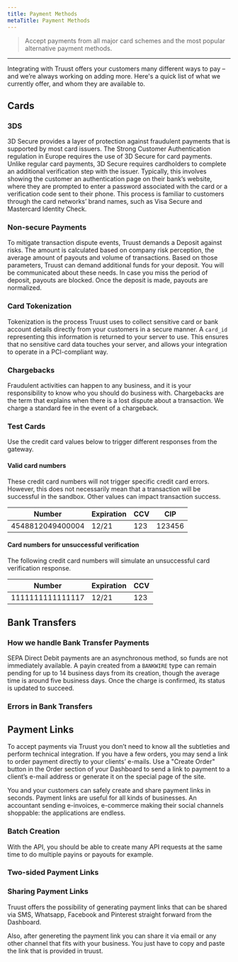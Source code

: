 ```yaml
---
title: Payment Methods
metaTitle: Payment Methods
---
```

> Accept payments from all major card schemes and the most popular alternative payment methods.

- - -

Integrating with Truust offers your customers many different ways to pay – and we’re always working on adding more. Here's a quick list of what we currently offer, and whom they are available to.

## Cards

### 3DS

3D Secure provides a layer of protection against fraudulent payments that is supported by most card issuers. The Strong Customer Authentication regulation in Europe requires the use of 3D Secure for card payments. Unlike regular card payments, 3D Secure requires cardholders to complete an additional verification step with the issuer. Typically, this involves showing the customer an authentication page on their bank’s website, where they are prompted to enter a password associated with the card or a verification code sent to their phone. This process is familiar to customers through the card networks’ brand names, such as Visa Secure and Mastercard Identity Check.

### Non-secure Payments

To mitigate transaction dispute events, Truust demands a Deposit against risks. The amount is calculated based on company risk perception, the average amount of payouts and volume of transactions. Based on those parameters, Truust can demand additional funds for your deposit. You will be communicated about these needs. In case you miss the period of deposit, payouts are blocked. Once the deposit is made, payouts are normalized.

### Card Tokenization

Tokenization is the process Truust uses to collect sensitive card or bank account details directly from your customers in a secure manner. A `card_id` representing this information is returned to your server to use. This ensures that no sensitive card data touches your server, and allows your integration to operate in a PCI-compliant way.

### Chargebacks

Fraudulent activities can happen to any business, and it is your responsibility to know who you should do business with. Chargebacks are the term that explains when there is a lost dispute about a transaction. We charge a standard fee in the event of a chargeback.

### Test Cards

Use the credit card values below to trigger different responses from the gateway.

#### Valid card numbers

These credit card numbers will not trigger specific credit card errors. However, this does not necessarily mean that a transaction will be successful in the sandbox. Other values can impact transaction success.

| Number           | Expiration | CCV | CIP    |
| ---------------- | ---------- | --- | ------ |
| 4548812049400004 | 12/21      | 123 | 123456 |

#### Card numbers for unsuccessful verification

The following credit card numbers will simulate an unsuccessful card verification response.

| Number           | Expiration | CCV |
| ---------------- | ---------- | --- |
| 1111111111111117 | 12/21      | 123 |

## Bank Transfers

### How we handle Bank Transfer Payments

SEPA Direct Debit payments are an asynchronous method, so funds are not immediately available. A payin created from a `BANKWIRE` type can remain pending for up to 14 business days from its creation, though the average time is around five business days. Once the charge is confirmed, its status is updated to succeed.

### Errors in Bank Transfers

## Payment Links

To accept payments via Truust you don’t need to know all the subtleties and perform technical integration. If you have a few orders, you may send a link to order payment directly to your clients’ e-mails. Use a "Create Order" button in the Order section of your Dashboard to send a link to payment to a client’s e-mail address or generate it on the special page of the site.

You and your customers can safely create and share payment links in seconds. Payment links are useful for all kinds of businesses. An accountant sending e-invoices, e-commerce making their social channels shoppable: the applications are endless.

### Batch Creation

With the API, you should be able to create many API requests at the same time to do multiple payins or payouts for example.



### Two-sided Payment Links

### Sharing Payment Links

Truust offers the possibility of generating payment links that can be shared via SMS, Whatsapp, Facebook and Pinterest straight forward from the Dashboard.

Also, after genereting the payment link you can share it via email or any other channel that fits with your business. You just have to copy and paste the link that is provided in truust.
